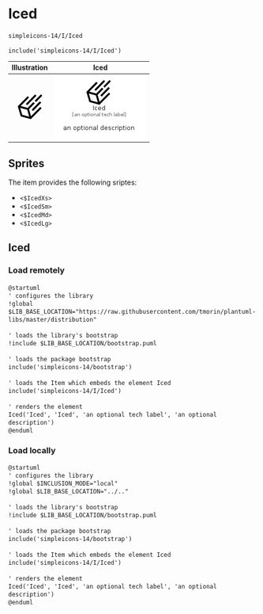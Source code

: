 # Iced


```text
simpleicons-14/I/Iced
```

```text
include('simpleicons-14/I/Iced')
```



| Illustration | Iced |
| :---: | :---: |
| ![illustration for Illustration](../../simpleicons-14/I/Iced.png) | ![illustration for Iced](../../simpleicons-14/I/Iced.Local.png) |



## Sprites
The item provides the following sriptes:

- `<$IcedXs>`
- `<$IcedSm>`
- `<$IcedMd>`
- `<$IcedLg>`





## Iced

### Load remotely
```plantuml
@startuml
' configures the library
!global $LIB_BASE_LOCATION="https://raw.githubusercontent.com/tmorin/plantuml-libs/master/distribution"

' loads the library's bootstrap
!include $LIB_BASE_LOCATION/bootstrap.puml

' loads the package bootstrap
include('simpleicons-14/bootstrap')

' loads the Item which embeds the element Iced
include('simpleicons-14/I/Iced')

' renders the element
Iced('Iced', 'Iced', 'an optional tech label', 'an optional description')
@enduml
```

### Load locally
```plantuml
@startuml
' configures the library
!global $INCLUSION_MODE="local"
!global $LIB_BASE_LOCATION="../.."

' loads the library's bootstrap
!include $LIB_BASE_LOCATION/bootstrap.puml

' loads the package bootstrap
include('simpleicons-14/bootstrap')

' loads the Item which embeds the element Iced
include('simpleicons-14/I/Iced')

' renders the element
Iced('Iced', 'Iced', 'an optional tech label', 'an optional description')
@enduml
```

